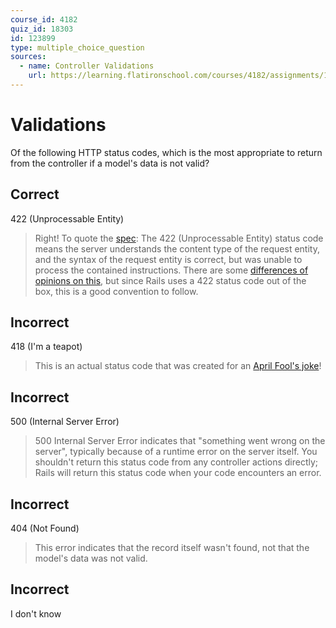 ```yaml
---
course_id: 4182
quiz_id: 18303
id: 123899
type: multiple_choice_question
sources:
  - name: Controller Validations
    url: https://learning.flatironschool.com/courses/4182/assignments/115267
---
```


# Validations

Of the following HTTP status codes, which is the most appropriate to return from
the controller if a model's data is not valid?

## Correct

422 (Unprocessable Entity)

> Right! To quote the
> [spec](https://datatracker.ietf.org/doc/html/rfc4918#section-11.2): The 422
> (Unprocessable Entity) status code means the server understands the content
> type of the request entity, and the syntax of the request entity is correct,
> but was unable to process the contained instructions. There are some
> [differences of opinions on this](https://stackoverflow.com/a/20215807), but
> since Rails uses a 422 status code out of the box, this is a good convention
> to follow.

## Incorrect

418 (I'm a teapot)

> This is an actual status code that was created for an
> [April Fool's joke](https://developer.mozilla.org/en-US/docs/Web/HTTP/Status/418)!

## Incorrect

500 (Internal Server Error)

> 500 Internal Server Error indicates that "something went wrong on the server",
> typically because of a runtime error on the server itself. You shouldn't
> return this status code from any controller actions directly; Rails will
> return this status code when your code encounters an error.

## Incorrect

404 (Not Found)

> This error indicates that the record itself wasn't found, not that the model's
> data was not valid.

## Incorrect

I don't know
